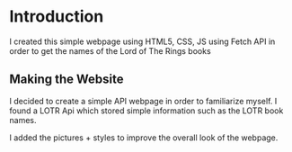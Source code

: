 # Introduction

I created this simple webpage using HTML5, CSS, JS using Fetch API in order to get the names of the Lord of The Rings books

## Making the Website

I decided to create a simple API webpage in order to familiarize myself. I found a LOTR Api which stored simple information such as the LOTR book names.

I added the pictures + styles to improve the overall look of the webpage.
